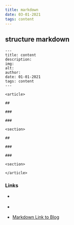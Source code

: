```yaml
---
title: markdown
date: 03-01-2021 
tags: content 
---  
```


## structure markdown

``` 
---
title: content 
description:  
img: 
alt: 
author:  
date: 01-01-2021 
tags: content 
---  

<article>

##

### 

###  

<section>

##

### 

###
  
<section>

</article> 
``` 

### Links

- <nuxt-link to="/articles"></nuxt-link>

- <a href="/articles"></a>

- [Markdown Link to Blog](/articles) 